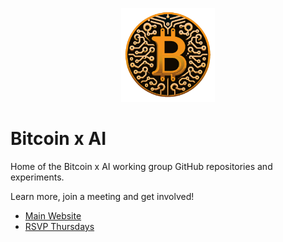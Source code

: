 <p align="center"><img src="https://github.com/aibtcdev/landing-page/blob/main/public/logos/aibtcdev-logo-sm-250px.png" alt="Bitcoin x AI Logo" width="150px" ></p>

# Bitcoin x AI

Home of the Bitcoin x AI working group GitHub repositories and experiments.

Learn more, join a meeting and get involved!

- [Main Website](https://aibtc.dev)
- [RSVP Thursdays](https://evt.to/emamdeggw)
